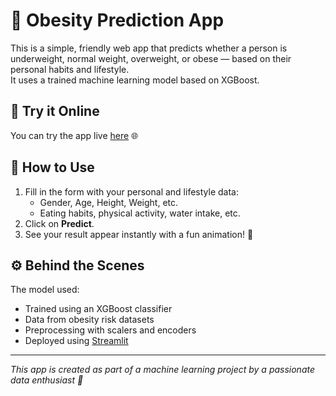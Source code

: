 # 🧠 Obesity Prediction App

This is a simple, friendly web app that predicts whether a person is underweight, normal weight, overweight, or obese — based on their personal habits and lifestyle.  
It uses a trained machine learning model based on XGBoost.

## 🚀 Try it Online

You can try the app live [here](https://multi-class-prediction-of-obesity-risk-cmgulnccrkzuatwa8llcoo.streamlit.app/#obesity-risk-classifier) 🌐


## 📝 How to Use

1. Fill in the form with your personal and lifestyle data:
   - Gender, Age, Height, Weight, etc.
   - Eating habits, physical activity, water intake, etc.
2. Click on **Predict**.
3. See your result appear instantly with a fun animation! 🎉

## ⚙️ Behind the Scenes

The model used:
- Trained using an XGBoost classifier
- Data from obesity risk datasets
- Preprocessing with scalers and encoders
- Deployed using [Streamlit](https://streamlit.io)

---

_This app is created as part of a machine learning project by a passionate data enthusiast 🌟_
